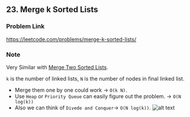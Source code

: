 ## 23. Merge k Sorted Lists

### Problem Link 
https://leetcode.com/problems/merge-k-sorted-lists/

### Note
Very Similar with [Merge Two Sorted Lists](https://leetcode.com/problems/merge-two-sorted-lists/). 

`k` is the number of linked lists, `N` is the number of nodes in final linked list.

- Merge them one by one could work -> `O(k N)`.
- Use `Heap` or `Priority Queue` can easily figure out the problem. -> `O(N log(k))`
- Also we can think of `Divede and Conquer`-> `O(N log(k))`. 
![alt text](https://leetcode.com/problems/merge-k-sorted-lists/Figures/23/23_divide_and_conquer_new.png)